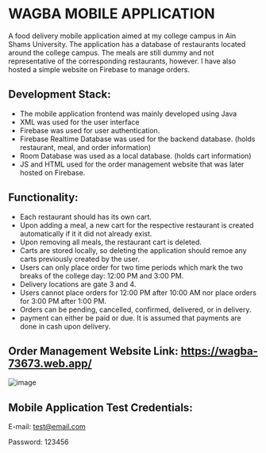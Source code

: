 # WAGBA MOBILE APPLICATION

A food delivery mobile application aimed at my college campus in Ain Shams University. The application has a database of restaurants located around the college campus. The meals are still dummy and not representative of the corresponding restaurants, however. I have also hosted a simple website on Firebase to manage orders.


## Development Stack:

- The mobile application frontend was mainly developed using Java
- XML was used for the user interface
- Firebase was used for user authentication.
- Firebase Realtime Database was used for the backend database. (holds restaurant, meal, and order information)
- Room Database was used as a local database. (holds cart information)
- JS and HTML used for the order management website that was later hosted on Firebase.


## Functionality:

- Each restaurant should has its own cart.
- Upon adding a meal, a new cart for the respective restaurant is created automatically if it it did not already exist.
- Upon removing all meals, the restaurant cart is deleted.
- Carts are stored locally, so deleting the application should remoe any carts previously created by the user.
- Users can only place order for two time periods which mark the two breaks of the college day: 12:00 PM and 3:00 PM.
- Delivery locations are gate 3 and 4.
- Users cannot place orders for 12:00 PM after 10:00 AM nor place orders for 3:00 PM after 1:00 PM.
- Orders can be pending, cancelled, confirmed, delivered, or in delivery.
- payment can either be paid or due. It is assumed that payments are done in cash upon delivery.


## Order Management Website Link: https://wagba-73673.web.app/
![image](https://user-images.githubusercontent.com/61950995/211913533-137f42ee-1f9c-4860-95f9-1cba3b4f009b.png)


## Mobile Application Test Credentials:

E-mail: test@email.com

Password: 123456


